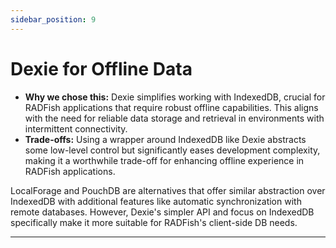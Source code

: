 ```yaml
---
sidebar_position: 9
---
```


# Dexie for Offline Data

- **Why we chose this:** Dexie simplifies working with IndexedDB, crucial for RADFish applications that require robust offline capabilities. This aligns with the need for reliable data storage and retrieval in environments with intermittent connectivity.
- **Trade-offs:** Using a wrapper around IndexedDB like Dexie abstracts some low-level control but significantly eases development complexity, making it a worthwhile trade-off for enhancing offline experience in RADFish applications.

LocalForage and PouchDB are alternatives that offer similar abstraction over IndexedDB with additional features like automatic synchronization with remote databases. However, Dexie's simpler API and focus on IndexedDB specifically make it more suitable for RADFish's client-side DB needs.

---
